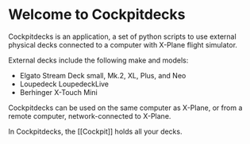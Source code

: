 # Welcome to Cockpitdecks

Cockpitdecks is an application, a set of python scripts to use external physical decks connected to a computer with X-Plane flight simulator.

External decks include the following make and models:

- Elgato Stream Deck small, Mk.2, XL, Plus, and Neo
- Loupedeck LoupedeckLive
- Berhinger X-Touch Mini

Cockpitdecks can be used on the same computer as X-Plane, or from a remote computer, network-connected to X-Plane.

In Cockpitdecks, the [[Cockpit]] holds all your decks.
